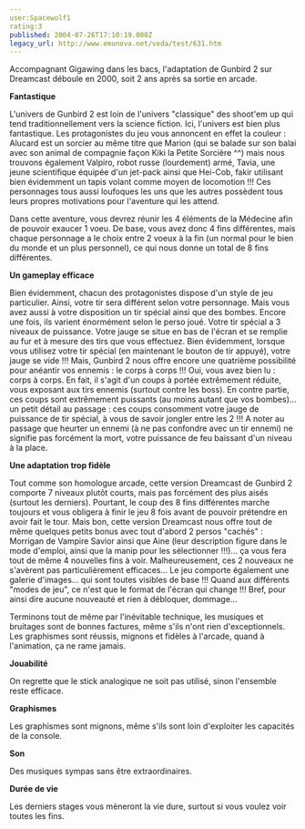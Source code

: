 ```yaml
---
user:Spacewolf1
rating:3
published: 2004-07-26T17:10:19.000Z
legacy_url: http://www.emunova.net/veda/test/631.htm
---
```

Accompagnant Gigawing dans les bacs, l'adaptation de Gunbird 2 sur Dreamcast déboule en 2000, soit 2 ans après sa sortie en arcade.  

  

**Fantastique**  

L'univers de Gunbird 2 est loin de l'univers "classique" des shoot'em up qui tend traditionnellement vers la science fiction. Ici, l'univers est bien plus fantastique. Les protagonistes du jeu vous annoncent en effet la couleur : Alucard est un sorcier au même titre que Marion (qui se balade sur son balai avec son animal de compagnie façon Kiki la Petite Sorcière ^^) mais nous trouvons également Valpiro, robot russe (lourdement) armé, Tavia, une jeune scientifique équipée d'un jet-pack ainsi que Hei-Cob, fakir utilisant bien évidemment un tapis volant comme moyen de locomotion !!! Ces personnages tous aussi loufoques les uns que les autres possèdent tous leurs propres motivations pour l'aventure qui les attend.  

Dans cette aventure, vous devrez réunir les 4 éléments de la Médecine afin de pouvoir exaucer 1 voeu. De base, vous avez donc 4 fins différentes, mais chaque personnage a le choix entre 2 voeux à la fin (un normal pour le bien du monde et un plus personnel), ce qui nous donne un total de 8 fins différentes.  

  

**Un gameplay efficace**  

Bien évidemment, chacun des protagonistes dispose d'un style de jeu particulier. Ainsi, votre tir sera différent selon votre personnage. Mais vous avez aussi à votre disposition un tir spécial ainsi que des bombes. Encore une fois, ils varient énormément selon le perso joué. Votre tir spécial a 3 niveaux de puissance. Votre jauge se situe en bas de l'écran et se remplie au fur et à mesure des tirs que vous effectuez. Bien évidemment, lorsque vous utilisez votre tir spécial (en maintenant le bouton de tir appuyé), votre jauge se vide !!! Mais, Gunbird 2 nous offre encore une quatrième possibilité pour anéantir vos ennemis : le corps à corps !!! Oui, vous avez bien lu : corps à corps. En fait, il s'agit d'un coups à portée extrêmement réduite, vous exposant aux tirs ennemis (surtout contre les boss). En contre partie, ces coups sont extrêmement puissants (au moins autant que vos bombes)... un petit détail au passage : ces coups consomment votre jauge de puissance de tir spécial, à vous de savoir jongler entre les 2 !!! A noter au passage que heurter un ennemi (à ne pas confondre avec un tir ennemi) ne signifie pas forcément la mort, votre puissance de feu baissant d'un niveau à la place.  

  

**Une adaptation trop fidèle**  

Tout comme son homologue arcade, cette version Dreamcast de Gunbird 2 comporte 7 niveaux plutôt courts, mais pas forcément des plus aisés (surtout les derniers). Pourtant, le coup des 8 fins différentes marche toujours et vous obligera à finir le jeu 8 fois avant de pouvoir prétendre en avoir fait le tour. Mais bon, cette version Dreamcast nous offre tout de même quelques petits bonus avec tout d'abord 2 persos "cachés" : Morrigan de Vampire Savior ainsi que Aine (leur description figure dans le mode d'emploi, ainsi que la manip pour les sélectionner !!!)... ça vous fera tout de même 4 nouvelles fins à voir. Malheureusement, ces 2 nouveaux ne s'avèrent pas particulièrement efficaces... Le jeu comporte également une galerie d'images... qui sont toutes visibles de base !!! Quand aux différents "modes de jeu", ce n'est que le format de l'écran qui change !!! Bref, pour ainsi dire aucune nouveauté et rien à débloquer, dommage...  

Terminons tout de même par l'inévitable technique, les musiques et bruitages sont de bonnes factures, même s'ils n'ont rien d'exceptionnels. Les graphismes sont réussis, mignons et fidèles à l'arcade, quand à l'animation, ça ne rame jamais.  

  

  

**Jouabilité**  

On regrette que le stick analogique ne soit pas utilisé, sinon l'ensemble reste efficace.  

**Graphismes**  

Les graphismes sont mignons, même s'ils sont loin d'exploiter les capacités de la console.  

**Son**  

Des musiques sympas sans être extraordinaires.  

**Durée de vie**  

Les derniers stages vous mèneront la vie dure, surtout si vous voulez voir toutes les fins.